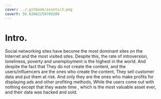 ```yaml
---
cover: ../.gitbook/assets/3.png
coverY: 56.62862159789289
---
```


# Intro.

Social networking sites have become the most dominant sites on the Internet and the most visited sites. Despite this, the rate of introversion, loneliness, poverty and unemployment is the highest in the world. And despite the fact that They do not create the content, and the users/influencers are the ones who create the content, They sell customer data and put them at risk. And only they are the ones who make profits for displaying ads and other profiting methods, While the users come out with nothing except that they waste time , which is the most valuable asset ever, and their data was hacked and sold.


